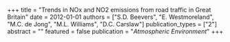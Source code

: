 +++
title = "Trends in NOx and NO2 emissions from road traffic in Great Britain"
date = 2012-01-01
authors = ["S.D. Beevers", "E. Westmoreland", "M.C. de Jong", "M.L. Williams", "D.C. Carslaw"]
publication_types = ["2"]
abstract = ""
featured = false
publication = "*Atmospheric Environment*"
+++

